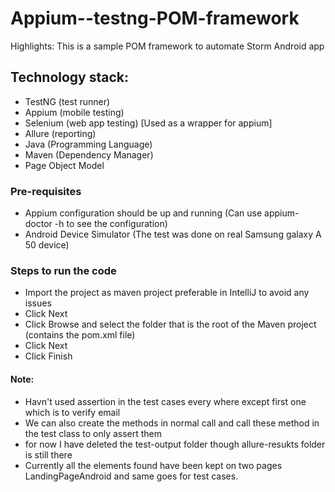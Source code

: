 
# Appium--testng-POM-framework


Highlights:
This is a sample POM framework to automate Storm Android app


## Technology stack:
- TestNG (test runner)
- Appium (mobile testing)
- Selenium (web app testing) [Used as a wrapper for appium]
- Allure (reporting)
- Java (Programming Language)
- Maven (Dependency Manager)
- Page Object Model

### Pre-requisites

- Appium configuration should be up and running (Can use appium-doctor -h to see the configuration)
- Android Device Simulator (The test was done on real Samsung galaxy A 50 device)
### Steps to run the code

* Import the project as maven project preferable in IntelliJ to avoid any issues
* Click Next
* Click Browse and select the folder that is the root of the Maven project (contains the pom.xml file)
* Click Next
* Click Finish

#### Note: 
- Havn't used assertion in the test cases every where except first one which is to verify email
- We can also create the methods in normal call and call these method in the test class to only assert them
- for now I have deleted the test-output folder though allure-resukts folder is still there
- Currently all the elements found have been kept on two pages LandingPageAndroid and same goes for test cases.

